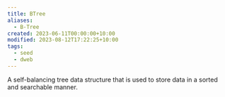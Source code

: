 ```yaml
---
title: BTree
aliases:
  - B-Tree
created: 2023-06-11T00:00:00+10:00
modified: 2023-08-12T17:22:25+10:00
tags:
  - seed
  - dweb
---
```


A self-balancing tree data structure that is used to store data in a sorted and searchable manner.